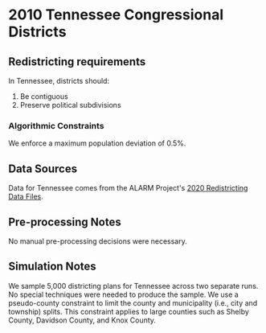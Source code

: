 # 2010 Tennessee Congressional Districts

## Redistricting requirements
In Tennessee, districts should:

1. Be contiguous
2. Preserve political subdivisions


### Algorithmic Constraints
We enforce a maximum population deviation of 0.5%.

## Data Sources
Data for Tennessee comes from the ALARM Project's [2020 Redistricting Data Files](https://alarm-redist.github.io/posts/2021-08-10-census-2020/).

## Pre-processing Notes
No manual pre-processing decisions were necessary.

## Simulation Notes
We sample 5,000 districting plans for Tennessee across two separate runs.
No special techniques were needed to produce the sample.
We use a pseudo-county constraint to limit the county and municipality (i.e., city and township) splits. This constraint applies to large counties such as Shelby County, Davidson County, and Knox County.

